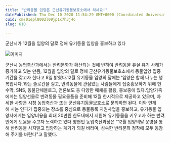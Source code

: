 ```yaml
---
title: "반려동물 입양은 군산유기동물보호소에서 하세요!"
datePublished: Thu Dec 10 2020 11:54:29 GMT+0000 (Coordinated Universal Time)
cuid: cm701epl8002l09jp1x7h3j4c
slug: 610

---
```



군산시가 12월을 입양의 달로 정해 유기동물 입양을 홍보하고 있다

![이미지](https://cdn.hashnode.com/res/hashnode/image/upload/v1739251450838/9564dfd8-452e-49d1-b436-0f0a456852fb.jpeg)

군산시 농업축산과에서는 반려문화가 확산되는 것에 반하여 반려동물 유실·유기 사례가 증가하고 있는 만큼, 12월을 입양의 달로 정해 군산유기동물보호소에서 동물입양 집중기간을 갖고자 한다고 8일 밝혔다.12월 유기동물 입양의 달에는 ‘입양은 함께 나누는 행복입니다.’라는 슬로건을 걸고, 반려동물에 관심있는 사람들에게 집중홍보하기 위해 현수막, SNS, 동물단체블로그, 언론보도 등 다양한 매체를 활용, 홍보중에 있다.입양가족에게는 입양선물로 반려동물 필요물품을 준비해 12월 한시적으로 제공하고 있으며, 자세한 사항은 시청 농업축산과 또는 군산유기동물보호소로 문의하면 된다. 이와 연계해 시는 인파가 집중되는 장소를 중심으로 동물등록 지원사업을 홍보하고, 유기동물 입양자에게는 입양비용을 최대 20만원 한도내에서 지원해 유기동물을 키우고자 하는 반려인에게 도움을 주고자 노력하고 있다.양현민 농업축산과장은 "12월 입양의달 운영을 통해 반려동물 사지말고 입양하는 계기가 되길 바라며, 성숙한 반려문화 정착에 모두 동참해 주기를 바란다"고 말했다.